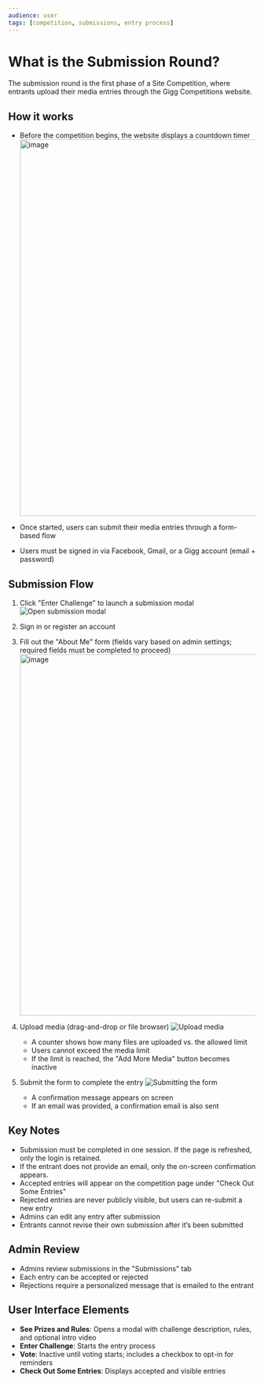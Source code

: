 ```yaml
---
audience: user
tags: [competition, submissions, entry process]
---
```


# What is the Submission Round?

The submission round is the first phase of a Site Competition, where entrants upload their media entries through the Gigg Competitions website.

## How it works

- Before the competition begins, the website displays a countdown timer
  <img width="1885" height="766" alt="image" src="https://github.com/user-attachments/assets/e7c979b4-d4bb-4413-8a70-c61d7239c086" />

- Once started, users can submit their media entries through a form-based flow
- Users must be signed in via Facebook, Gmail, or a Gigg account (email + password)

## Submission Flow

1. Click "Enter Challenge" to launch a submission modal ![Open submission modal](https://github.com/user-attachments/assets/6e03812c-a431-433d-8c51-d1d877711db4)
2. Sign in or register an account
3. Fill out the "About Me" form (fields vary based on admin settings; required fields must be completed to proceed) <img width="760" height="735" alt="image" src="https://github.com/user-attachments/assets/aedcddd7-92c7-49f5-a08b-8f31e70675da" />

4. Upload media (drag-and-drop or file browser)
   ![Upload media](https://github.com/user-attachments/assets/3d27acec-3bc1-472a-bc2e-aad072770506)

   - A counter shows how many files are uploaded vs. the allowed limit
   - Users cannot exceed the media limit
   - If the limit is reached, the "Add More Media" button becomes inactive
5. Submit the form to complete the entry
   ![Submitting the form](https://github.com/user-attachments/assets/d857c983-c304-4c1c-9af1-9fa35dadc204)

   - A confirmation message appears on screen
   - If an email was provided, a confirmation email is also sent

## Key Notes

- Submission must be completed in one session. If the page is refreshed, only the login is retained.
- If the entrant does not provide an email, only the on-screen confirmation appears.
- Accepted entries will appear on the competition page under "Check Out Some Entries"
- Rejected entries are never publicly visible, but users can re-submit a new entry
- Admins can edit any entry after submission
- Entrants cannot revise their own submission after it’s been submitted

## Admin Review

- Admins review submissions in the "Submissions" tab
- Each entry can be accepted or rejected
- Rejections require a personalized message that is emailed to the entrant

## User Interface Elements

- **See Prizes and Rules**: Opens a modal with challenge description, rules, and optional intro video
- **Enter Challenge**: Starts the entry process
- **Vote**: Inactive until voting starts; includes a checkbox to opt-in for reminders
- **Check Out Some Entries**: Displays accepted and visible entries
